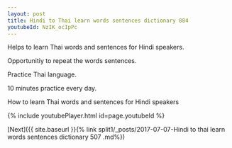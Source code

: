 ```yaml
---
layout: post
title: Hindi to Thai learn words sentences dictionary 884 
youtubeId: NzIK_ocIpPc
---
```

 
 
Helps to learn Thai words and sentences for Hindi speakers.

Opportunitiy to repeat the words sentences. 

Practice Thai language. 
 
10 minutes practice every day. 
 
How to learn Thai words and sentences for Hindi speakers 
 
{% include youtubePlayer.html id=page.youtubeId %}
 
 
[Next]({{ site.baseurl }}{% link  split1/_posts/2017-07-07-Hindi to thai learn words sentences dictionary 507 .md%})
 
